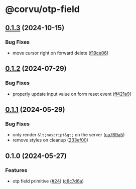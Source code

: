 # @corvu/otp-field

## [0.1.3](https://github.com/corvudev/corvu/compare/@corvu/otp-field@0.1.2...@corvu/otp-field@0.1.3) (2024-10-15)


### Bug Fixes

* move cursor right on forward delete ([f19ce06](https://github.com/corvudev/corvu/commit/f19ce0647ee8315314fbf9127885eedf96ebeb57))

## [0.1.2](https://github.com/corvudev/corvu/compare/@corvu/otp-field@0.1.1...@corvu/otp-field@0.1.2) (2024-07-29)


### Bug Fixes

* properly update input value on form reset event ([ff421a9](https://github.com/corvudev/corvu/commit/ff421a9459551e6b3215aa3637c736a636a57d5e))

## [0.1.1](https://github.com/corvudev/corvu/compare/@corvu/otp-field@0.1.0...@corvu/otp-field@0.1.1) (2024-05-29)


### Bug Fixes

* only render `&lt;noscript&gt;` on the server ([ca769a5](https://github.com/corvudev/corvu/commit/ca769a5724d8bd6154d2d948d514ff27be46c26f))
* remove styles on cleanup ([233ef00](https://github.com/corvudev/corvu/commit/233ef002b5b03a25d641137a76493e9323591756))

## 0.1.0 (2024-05-27)


### Features

* otp field primitive ([#24](https://github.com/corvudev/corvu/issues/24)) ([c8c7d6a](https://github.com/corvudev/corvu/commit/c8c7d6ae4d88125b2a97e7d3b89734641d346be5))

